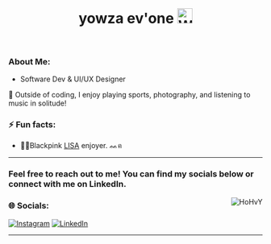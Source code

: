 <div align="center">
  <br>
  <h1>yowza ev'one
  <img
    width="30px"
    alt="Waving Emoji"
    src="https://media.giphy.com/media/hvRJCLFzcasrR4ia7z/giphy.gif"
  />
  </h1>
<!--   <h3>I'm Izzy.</h3> -->
<!--     <sub>Web Developer | UI/UX Designer</sub> -->
</div>
<br>

### About Me:

- Software Dev & UI/UX Designer

 <!-- I am currently interested in <strong>React Native & Android native app development</strong>. -->

<!-- - My fav pastime is listening to music; i listen to music and do nothing. -->

💙 Outside of coding, I enjoy playing sports, photography, and listening to music in solitude!

<!--
[<img  alt="Totoro gif" src="https://github.com/izzyluuuuh/izzyluuuuh/assets/103919666/c1e6a385-72f4-4698-a240-7b1a7597c23c" align="left" padding="10%" width="230" />](https://github.com/izzyluuuuh?tab=repositories)
-->

### ⚡ Fun facts:
- 🖤🩷Blackpink [LISA](https://www.instagram.com/lalalalisa_m/) enjoyer. ᨐฅ
<!-- - I am kinda obsessed with mofusand. -.- -->


---

### Feel free to reach out to me! You can find my socials below or connect with me on LinkedIn.
<!-- if you have any project inquiries or just want to connect! -->

[<img  alt="HoHvY" src="https://github.com/izzyluuuuh/izzyluuuuh/assets/103919666/b2b5a1b9-8079-41e9-810e-05d102554b26" align="right"/>](https://github.com/izzyluuuuh?tab=repositories)

### 🌐 Socials:
<!--[![Facebook](https://img.shields.io/badge/Facebook-%231877F2.svg?logo=Facebook&logoColor=white)](https://facebook.com/USERNAME_HERE)-->
[![Instagram](https://img.shields.io/badge/Instagram-%23E4405F.svg?logo=Instagram&logoColor=white)](https://instagram.com/izzyluuuuh) [![LinkedIn](https://img.shields.io/badge/LinkedIn-%230077B5.svg?logo=linkedin&logoColor=white)](https://www.linkedin.com/in/adayalady/) 
<!-- [![X](https://img.shields.io/badge/X-black.svg?logo=X&logoColor=white)](https://x.com/USERNAME_HERE) -->

---

<!--

### 👀 Visitor Counter

![Visitor Count](https://profile-counter.glitch.me/izzyluuuuh/count.svg) -->





<!-- ### 💻 Tech Stack:
![Java](https://img.shields.io/badge/java-%23ED8B00.svg?style=plastic&logo=openjdk&logoColor=white) ![JavaScript](https://img.shields.io/badge/javascript-%23323330.svg?style=plastic&logo=javascript&logoColor=%23F7DF1E) ![HTML5](https://img.shields.io/badge/html5-%23E34F26.svg?style=plastic&logo=html5&logoColor=white) ![Kotlin](https://img.shields.io/badge/kotlin-%237F52FF.svg?style=plastic&logo=kotlin&logoColor=white) ![Lua](https://img.shields.io/badge/lua-%232C2D72.svg?style=plastic&logo=lua&logoColor=white) ![CSS3](https://img.shields.io/badge/css3-%231572B6.svg?style=plastic&logo=css3&logoColor=white) ![PHP](https://img.shields.io/badge/php-%23777BB4.svg?style=plastic&logo=php&logoColor=white) ![Python](https://img.shields.io/badge/python-3670A0?style=plastic&logo=python&logoColor=ffdd54) ![GithubPages](https://img.shields.io/badge/github%20pages-121013?style=plastic&logo=github&logoColor=white) ![.Net](https://img.shields.io/badge/.NET-5C2D91?style=plastic&logo=.net&logoColor=white) ![Bootstrap](https://img.shields.io/badge/bootstrap-%238511FA.svg?style=plastic&logo=bootstrap&logoColor=white) ![SASS](https://img.shields.io/badge/SASS-hotpink.svg?style=plastic&logo=SASS&logoColor=white) ![Apache](https://img.shields.io/badge/apache-%23D42029.svg?style=plastic&logo=apache&logoColor=white) ![MicrosoftSQLServer](https://img.shields.io/badge/Microsoft%20SQL%20Server-CC2927?style=plastic&logo=microsoft%20sql%20server&logoColor=white) ![MySQL](https://img.shields.io/badge/mysql-%2300000f.svg?style=plastic&logo=mysql&logoColor=white) ![SQLite](https://img.shields.io/badge/sqlite-%2307405e.svg?style=plastic&logo=sqlite&logoColor=white) ![Adobe Illustrator](https://img.shields.io/badge/adobe%20illustrator-%23FF9A00.svg?style=plastic&logo=adobe%20illustrator&logoColor=white) ![Adobe Lightroom Classic](https://img.shields.io/badge/Adobe%20Lightroom%20Classic-31A8FF.svg?style=plastic&logo=Adobe%20Lightroom%20Classic&logoColor=white) ![Adobe Lightroom](https://img.shields.io/badge/Adobe%20Lightroom-31A8FF.svg?style=plastic&logo=Adobe%20Lightroom&logoColor=white) ![Adobe Premiere Pro](https://img.shields.io/badge/Adobe%20Premiere%20Pro-9999FF.svg?style=plastic&logo=Adobe%20Premiere%20Pro&logoColor=white) ![Canva](https://img.shields.io/badge/Canva-%2300C4CC.svg?style=plastic&logo=Canva&logoColor=white) ![Figma](https://img.shields.io/badge/figma-%23F24E1E.svg?style=plastic&logo=figma&logoColor=white) ![Adobe Photoshop](https://img.shields.io/badge/adobe%20photoshop-%2331A8FF.svg?style=plastic&logo=adobe%20photoshop&logoColor=white)

<!--
**izzyluuuuh/izzyluuuuh** is a ✨ _special_ ✨ repository because its `README.md` (this file) appears on your GitHub profile.

Here are some ideas to get you started:

- 🔭 I’m currently working on ...
- 🌱 I’m currently learning ...
- 👯 I’m looking to collaborate on ...
- 🤔 I’m looking for help with ...
- 💬 Ask me about ...
- 📫 How to reach me: ...
- 😄 Pronouns: ...
- ⚡ Fun fact: ...
-->
<!--
**#30NitesOfCode:**-->
 <!-- [Check out my progress!](https://www.codedex.io/@tellmlaye17096/30-nites-of-code)  -->
 <!-- ![@tellmlaye17096 #30NitesOfCode](https://www.codedex.io/api/petStatus?user=tellmlaye17096) -->
<!-- Proudly created with GPRM ( https://gprm.itsvg.in ) -->
